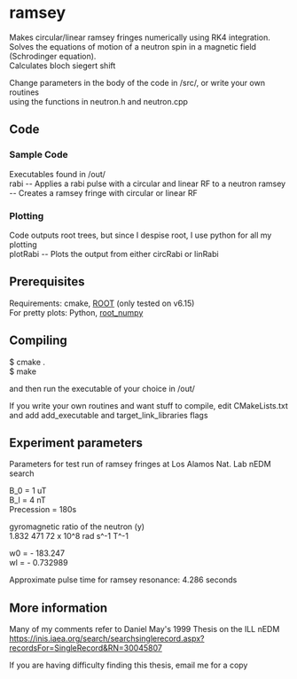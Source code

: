 ramsey
==================
Makes circular/linear ramsey fringes numerically using RK4 integration.  
Solves the equations of motion of a neutron spin in a magnetic field (Schrodinger equation).  
Calculates bloch siegert shift  

Change parameters in the body of the code in /src/, or write your own routines  
using the functions in neutron.h and neutron.cpp

Code
-------------
### Sample Code
Executables found in /out/  
rabi -- Applies a rabi pulse with a circular and linear RF to a neutron
ramsey -- Creates a ramsey fringe with circular or linear RF 

### Plotting
Code outputs root trees, but since I despise root, I use python for all my plotting  
plotRabi -- Plots the output from either circRabi or linRabi  

Prerequisites
--------------
Requirements: cmake, [ROOT](https://github.com/root-project/root) (only tested on v6.15)  
For pretty plots: Python, [root_numpy](http://scikit-hep.org/root_numpy/)  

Compiling
-----------
$ cmake .  
$ make  

and then run the executable of your choice in /out/  

If you write your own routines and want stuff to compile, edit CMakeLists.txt  
and add add_executable and target_link_libraries flags

Experiment parameters
------------------------
Parameters for test run of ramsey fringes at Los Alamos Nat. Lab nEDM search  

B_0 = 1 uT  
B_l = 4 nT  
Precession = 180s  

gyromagnetic ratio of the neutron (y)  
1.832 471 72 x 10^8 rad s^-1 T^-1  

w0 = - 183.247  
wl = - 0.732989  

Approximate pulse time for ramsey resonance: 4.286 seconds  

More information
--------------------
Many of my comments refer to Daniel May's 1999 Thesis on the ILL nEDM  
https://inis.iaea.org/search/searchsinglerecord.aspx?recordsFor=SingleRecord&RN=30045807

If you are having difficulty finding this thesis, email me for a copy  
